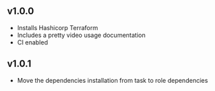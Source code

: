 ## v1.0.0

- Installs Hashicorp Terraform
- Includes a pretty video usage documentation
- CI enabled

## v1.0.1
- Move the dependencies installation from task to role dependencies
